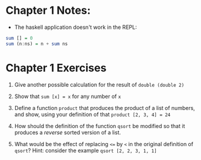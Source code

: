 # Chapter 1 Notes:
- The haskell application doesn't work in the REPL:

```haskell
sum [] = 0
sum (n:ns) = n + sum ns
```

# Chapter 1 Exercises

1. Give another possible calculation for the result of `double (double 2)`

1. Show that `sum [x] = x` for any number of `x` 

1. Define a function `product` that produces the product of a list of numbers, and show, using your definition of that `product [2, 3, 4] = 24` 

1. How should the definition of the function `qsort` be modified so that it produces a _reverse_ sorted version of a list.

1. What would be the effect of replacing `<=` by `<` in the original definition of `qsort`? Hint: consider the example `qsort [2, 2, 3, 1, 1]`